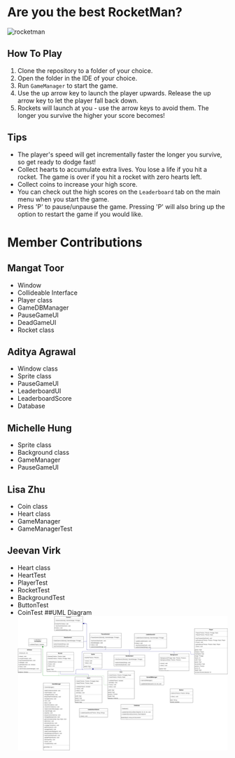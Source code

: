 # Are you the best RocketMan?

<img alt="rocketman" src="C:\Users\miche\Documents\COMP2522\March28\project-rocketman\images\rocket_man_images\rocket_man_2.jpg" width="400"/>

## How To Play
1. Clone the repository to a folder of your choice.
2. Open the folder in the IDE of your choice.
3. Run `GameManager` to start the game. 
4. Use the up arrow key to launch the player upwards. Release the up arrow key to let the player fall back down. 
5. Rockets will launch at you - use the arrow keys to avoid them. The longer you survive the higher your score becomes!

## Tips
- The player's speed will get incrementally faster the longer you survive, so get ready to dodge fast!
- Collect hearts to accumulate extra lives. You lose a life if you hit a rocket. The game is over if you hit a rocket with zero hearts left. 
- Collect coins to increase your high score. 
- You can check out the high scores on the `Leaderboard` tab on the main menu when you start the game. 
- Press 'P' to pause/unpause the game. Pressing 'P' will also bring up the option to restart the game if you would like. 

# Member Contributions 
## Mangat Toor 
- Window
- Collideable Interface
- Player class
- GameDBManager
- PauseGameUI
- DeadGameUI
- Rocket class
## Aditya Agrawal
- Window class
- Sprite class
- PauseGameUI
- LeaderboardUI
- LeaderboardScore
- Database
## Michelle Hung
- Sprite class
- Background class
- GameManager
- PauseGameUI
## Lisa Zhu 
- Coin class
- Heart class
- GameManager
- GameManagerTest
## Jeevan Virk 
- Heart class
- HeartTest
- PlayerTest
- RocketTest
- BackgroundTest
- ButtonTest
- CoinTest
##UML Diagram
![Diagram](https://github.com/COMP2522/project-rocketman/blob/main/images/UMLDiagram/FinalUMLDiagram.png)
